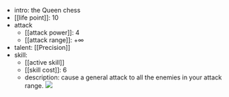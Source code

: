 - intro: the Queen chess
- [[life point]]: 10
- attack
	- [[attack power]]: 4
	- [[attack range]]: $+\infty$
- talent: [[Precision]]
- skill: 
	- [[active skill]]
	- [[skill cost]]: 6
	- description: cause a general attack to all the enemies in your attack range.
![](https://imgsa.baidu.com/forum/w%3D580/sign=f43883fc0724ab18e016e13f05fbe69a/729cd5fdfc03924570d687d58994a4c27c1e255f.jpg)  
